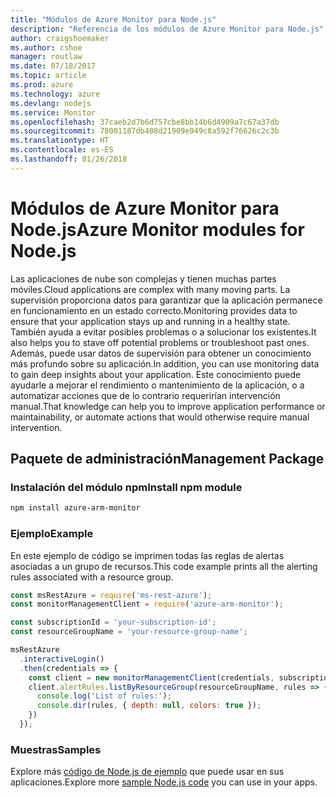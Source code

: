 ```yaml
---
title: "Módulos de Azure Monitor para Node.js"
description: "Referencia de los módulos de Azure Monitor para Node.js"
author: craigshoemaker
ms.author: cshoe
manager: routlaw
ms.date: 07/18/2017
ms.topic: article
ms.prod: azure
ms.technology: azure
ms.devlang: nodejs
ms.service: Monitor
ms.openlocfilehash: 37caeb2d7b6d757cbe8bb14b6d4909a7c67a37db
ms.sourcegitcommit: 78001187db408d21909e949c8a592f76626c2c3b
ms.translationtype: HT
ms.contentlocale: es-ES
ms.lasthandoff: 01/26/2018
---
```

# <a name="azure-monitor-modules-for-nodejs"></a><span data-ttu-id="17396-103">Módulos de Azure Monitor para Node.js</span><span class="sxs-lookup"><span data-stu-id="17396-103">Azure Monitor modules for Node.js</span></span>

<span data-ttu-id="17396-104">Las aplicaciones de nube son complejas y tienen muchas partes móviles.</span><span class="sxs-lookup"><span data-stu-id="17396-104">Cloud applications are complex with many moving parts.</span></span> <span data-ttu-id="17396-105">La supervisión proporciona datos para garantizar que la aplicación permanece en funcionamiento en un estado correcto.</span><span class="sxs-lookup"><span data-stu-id="17396-105">Monitoring provides data to ensure that your application stays up and running in a healthy state.</span></span> <span data-ttu-id="17396-106">También ayuda a evitar posibles problemas o a solucionar los existentes.</span><span class="sxs-lookup"><span data-stu-id="17396-106">It also helps you to stave off potential problems or troubleshoot past ones.</span></span> <span data-ttu-id="17396-107">Además, puede usar datos de supervisión para obtener un conocimiento más profundo sobre su aplicación.</span><span class="sxs-lookup"><span data-stu-id="17396-107">In addition, you can use monitoring data to gain deep insights about your application.</span></span> <span data-ttu-id="17396-108">Este conocimiento puede ayudarle a mejorar el rendimiento o mantenimiento de la aplicación, o a automatizar acciones que de lo contrario requerirían intervención manual.</span><span class="sxs-lookup"><span data-stu-id="17396-108">That knowledge can help you to improve application performance or maintainability, or automate actions that would otherwise require manual intervention.</span></span>

## <a name="management-package"></a><span data-ttu-id="17396-109">Paquete de administración</span><span class="sxs-lookup"><span data-stu-id="17396-109">Management Package</span></span>

### <a name="install-npm-module"></a><span data-ttu-id="17396-110">Instalación del módulo npm</span><span class="sxs-lookup"><span data-stu-id="17396-110">Install npm module</span></span>

```bash
npm install azure-arm-monitor
```

### <a name="example"></a><span data-ttu-id="17396-111">Ejemplo</span><span class="sxs-lookup"><span data-stu-id="17396-111">Example</span></span>

<span data-ttu-id="17396-112">En este ejemplo de código se imprimen todas las reglas de alertas asociadas a un grupo de recursos.</span><span class="sxs-lookup"><span data-stu-id="17396-112">This code example prints all the alerting rules associated with a resource group.</span></span>

```javascript
const msRestAzure = require('ms-rest-azure');
const monitorManagementClient = require('azure-arm-monitor');

const subscriptionId = 'your-subscription-id';
const resourceGroupName = 'your-resource-group-name';

msRestAzure
  .interactiveLogin()
  .then(credentials => {
    const client = new monitorManagementClient(credentials, subscriptionId);
    client.alertRules.listByResourceGroup(resourceGroupName, rules => {
      console.log('List of rules:');
      console.dir(rules, { depth: null, colors: true });
    })
  });

```

### <a name="samples"></a><span data-ttu-id="17396-113">Muestras</span><span class="sxs-lookup"><span data-stu-id="17396-113">Samples</span></span>

<span data-ttu-id="17396-114">Explore más [código de Node.js de ejemplo](https://azure.microsoft.com/resources/samples/?platform=nodejs) que puede usar en sus aplicaciones.</span><span class="sxs-lookup"><span data-stu-id="17396-114">Explore more [sample Node.js code](https://azure.microsoft.com/resources/samples/?platform=nodejs) you can use in your apps.</span></span>
